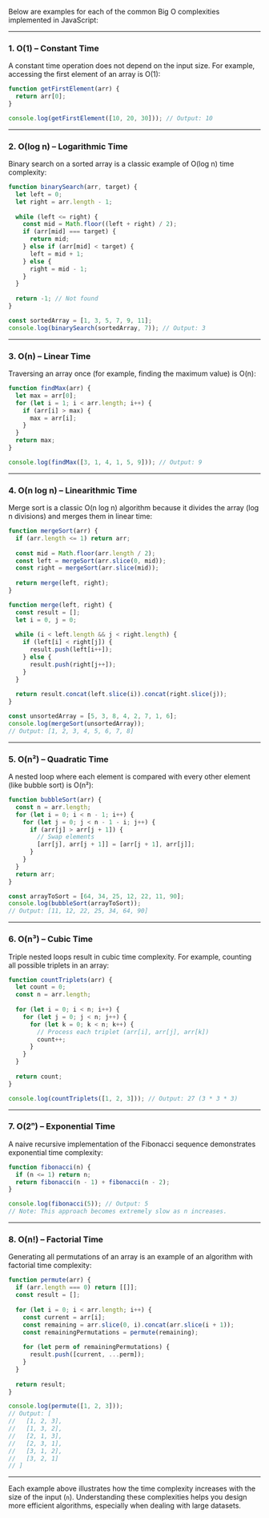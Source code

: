 Below are examples for each of the common Big O complexities implemented in JavaScript:

---

### **1. O(1) – Constant Time**

A constant time operation does not depend on the input size. For example, accessing the first element of an array is O(1):

```javascript
function getFirstElement(arr) {
  return arr[0];
}

console.log(getFirstElement([10, 20, 30])); // Output: 10
```

---

### **2. O(log n) – Logarithmic Time**

Binary search on a sorted array is a classic example of O(log n) time complexity:

```javascript
function binarySearch(arr, target) {
  let left = 0;
  let right = arr.length - 1;
  
  while (left <= right) {
    const mid = Math.floor((left + right) / 2);
    if (arr[mid] === target) {
      return mid;
    } else if (arr[mid] < target) {
      left = mid + 1;
    } else {
      right = mid - 1;
    }
  }
  
  return -1; // Not found
}

const sortedArray = [1, 3, 5, 7, 9, 11];
console.log(binarySearch(sortedArray, 7)); // Output: 3
```

---

### **3. O(n) – Linear Time**

Traversing an array once (for example, finding the maximum value) is O(n):

```javascript
function findMax(arr) {
  let max = arr[0];
  for (let i = 1; i < arr.length; i++) {
    if (arr[i] > max) {
      max = arr[i];
    }
  }
  return max;
}

console.log(findMax([3, 1, 4, 1, 5, 9])); // Output: 9
```

---

### **4. O(n log n) – Linearithmic Time**

Merge sort is a classic O(n log n) algorithm because it divides the array (log n divisions) and merges them in linear time:

```javascript
function mergeSort(arr) {
  if (arr.length <= 1) return arr;
  
  const mid = Math.floor(arr.length / 2);
  const left = mergeSort(arr.slice(0, mid));
  const right = mergeSort(arr.slice(mid));
  
  return merge(left, right);
}

function merge(left, right) {
  const result = [];
  let i = 0, j = 0;
  
  while (i < left.length && j < right.length) {
    if (left[i] < right[j]) {
      result.push(left[i++]);
    } else {
      result.push(right[j++]);
    }
  }
  
  return result.concat(left.slice(i)).concat(right.slice(j));
}

const unsortedArray = [5, 3, 8, 4, 2, 7, 1, 6];
console.log(mergeSort(unsortedArray));
// Output: [1, 2, 3, 4, 5, 6, 7, 8]
```

---

### **5. O(n²) – Quadratic Time**

A nested loop where each element is compared with every other element (like bubble sort) is O(n²):

```javascript
function bubbleSort(arr) {
  const n = arr.length;
  for (let i = 0; i < n - 1; i++) {
    for (let j = 0; j < n - 1 - i; j++) {
      if (arr[j] > arr[j + 1]) {
        // Swap elements
        [arr[j], arr[j + 1]] = [arr[j + 1], arr[j]];
      }
    }
  }
  return arr;
}

const arrayToSort = [64, 34, 25, 12, 22, 11, 90];
console.log(bubbleSort(arrayToSort));
// Output: [11, 12, 22, 25, 34, 64, 90]
```

---

### **6. O(n³) – Cubic Time**

Triple nested loops result in cubic time complexity. For example, counting all possible triplets in an array:

```javascript
function countTriplets(arr) {
  let count = 0;
  const n = arr.length;
  
  for (let i = 0; i < n; i++) {
    for (let j = 0; j < n; j++) {
      for (let k = 0; k < n; k++) {
        // Process each triplet (arr[i], arr[j], arr[k])
        count++;
      }
    }
  }
  
  return count;
}

console.log(countTriplets([1, 2, 3])); // Output: 27 (3 * 3 * 3)
```

---

### **7. O(2ⁿ) – Exponential Time**

A naive recursive implementation of the Fibonacci sequence demonstrates exponential time complexity:

```javascript
function fibonacci(n) {
  if (n <= 1) return n;
  return fibonacci(n - 1) + fibonacci(n - 2);
}

console.log(fibonacci(5)); // Output: 5
// Note: This approach becomes extremely slow as n increases.
```

---

### **8. O(n!) – Factorial Time**

Generating all permutations of an array is an example of an algorithm with factorial time complexity:

```javascript
function permute(arr) {
  if (arr.length === 0) return [[]];
  const result = [];
  
  for (let i = 0; i < arr.length; i++) {
    const current = arr[i];
    const remaining = arr.slice(0, i).concat(arr.slice(i + 1));
    const remainingPermutations = permute(remaining);
    
    for (let perm of remainingPermutations) {
      result.push([current, ...perm]);
    }
  }
  
  return result;
}

console.log(permute([1, 2, 3]));
// Output: [
//   [1, 2, 3],
//   [1, 3, 2],
//   [2, 1, 3],
//   [2, 3, 1],
//   [3, 1, 2],
//   [3, 2, 1]
// ]
```

---

Each example above illustrates how the time complexity increases with the size of the input (`n`). Understanding these complexities helps you design more efficient algorithms, especially when dealing with large datasets.
